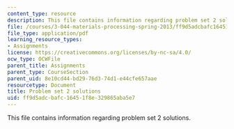 ```yaml
---
content_type: resource
description: This file contains information regarding problem set 2 solutions.
file: /courses/3-044-materials-processing-spring-2013/ff9d5adcbafc16451f8e329865aba5e7_MIT3_044S13_pset2solns.pdf
file_type: application/pdf
learning_resource_types:
- Assignments
license: https://creativecommons.org/licenses/by-nc-sa/4.0/
ocw_type: OCWFile
parent_title: Assignments
parent_type: CourseSection
parent_uid: 8e10cd44-bd29-76d3-74d1-e44cfe657aae
resourcetype: Document
title: Problem set 2 solutions
uid: ff9d5adc-bafc-1645-1f8e-329865aba5e7
---
```

This file contains information regarding problem set 2 solutions.